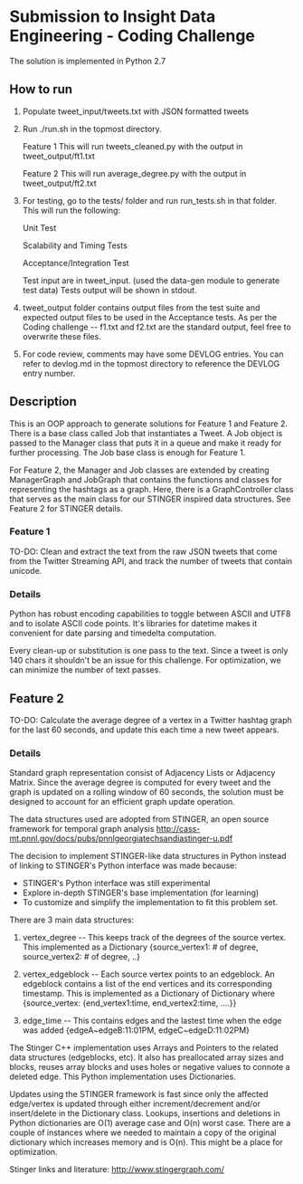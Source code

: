 Submission to Insight Data Engineering - Coding Challenge 
===========================================================

The solution is implemented in Python 2.7 

## How to run
1. Populate tweet_input/tweets.txt with JSON formatted tweets
2. Run ./run.sh in the topmost directory.  

	Feature 1 This will run tweets_cleaned.py with the output in tweet_output/ft1.txt
	
	Feature 2 This will run average_degree.py with the output in tweet_output/ft2.txt
	
3. For testing, go to the tests/ folder and run run_tests.sh in that folder.  This will run the following:

	Unit Test
	
	Scalability and Timing Tests
	
	Acceptance/Integration Test
	
   Test input are in tweet_input.  (used the data-gen module to generate test data)
   Tests output will be shown in stdout.

4. tweet_output folder contains output files from the test suite and expected output files to be used in the Acceptance tests. As per the Coding challenge -- f1.txt and f2.txt are the standard output, feel free to overwrite these files.

5. For code review, comments may have some DEVLOG entries.  You can refer to devlog.md in the topmost directory to reference the DEVLOG entry number.

## Description
 
This is an OOP approach to generate solutions for Feature 1 and Feature 2.  There is a base class called Job that instantiates  a Tweet.  A Job object is passed  to the Manager class that puts it in a queue and make it ready for further processing.  The Job base class is enough for Feature 1.  

For Feature 2,  the Manager and Job classes are extended by creating ManagerGraph and JobGraph that contains the functions and classes for representing the hashtags as a graph.  Here, there is  a GraphController class that serves as the main class for our STINGER inspired data structures.  See Feature 2 for STINGER details.
 
### Feature 1

TO-DO: Clean and extract the text from the raw JSON tweets that come from the Twitter Streaming API, and track the number of tweets that contain unicode.

### Details

Python has robust encoding capabilities to toggle between ASCII and UTF8 and to isolate ASCII code points.  It's libraries for datetime makes it convenient for date parsing and timedelta computation.

Every clean-up or substitution is one pass to the text.  Since a tweet is only 140 chars it shouldn't be an issue for this challenge.  For optimization, we can minimize the number of text passes.

## Feature 2

TO-DO: Calculate the average degree of a vertex in a Twitter hashtag graph for the last 60 seconds, and update this each time a new tweet appears.

### Details

Standard graph representation consist of Adjacency Lists or Adjacency Matrix.  Since the average degree is computed for every tweet and the graph is updated on a rolling window of 60 seconds, the solution must be designed to account for an efficient graph update operation.

The data structures used are adopted from STINGER, an open source framework for temporal graph analysis
http://cass-mt.pnnl.gov/docs/pubs/pnnlgeorgiatechsandiastinger-u.pdf

The decision to implement STINGER-like data structures in Python instead of linking to STINGER's Python interface was made because:
- STINGER's Python interface was still experimental
- Explore in-depth STINGER's base implementation (for learning)
- To customize and simplify the implementation to fit this problem set.  

There are 3 main data structures:

1. vertex_degree -- This keeps track of the degrees of the source vertex.  This implemented as a Dictionary {source_vertex1: # of degree, source_vertex2: # of degree, ..}

2. vertex_edgeblock -- Each source vertex points to an edgeblock.  An edgeblock contains a list of the end vertices and its corresponding timestamp.
This is implemented as a Dictionary of Dictionary where {source_vertex: {end_vertex1:time, end_vertex2:time, ....}}

3. edge_time -- This contains edges and the lastest time when the edge was added {edgeA~edgeB:11:01PM, edgeC~edgeD:11:02PM}

The Stinger C++ implementation uses Arrays and Pointers to the related data structures (edgeblocks, etc).  It also has preallocated array sizes and blocks, reuses array blocks and uses holes or negative values to connote a deleted edge.  This Python implementation uses Dictionaries.

Updates using the STINGER framework is fast since only the affected edge/vertex is updated through either increment/decrement and/or  insert/delete in the Dictionary class. Lookups, insertions and deletions in Python dictionaries are O(1) average case and O(n) worst case.  There are a couple of instances where we needed to maintain a copy of the original dictionary which increases memory and is O(n).  This might be a place for optimization. 

Stinger links and literature:
http://www.stingergraph.com/

 

